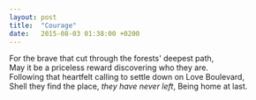 ```yaml
---
layout: post
title:  "Courage"
date:   2015-08-03 01:38:00 +0200
---
```

For the brave that cut through the forests' deepest path,  
May it be a priceless reward discovering who they are.  
Following that heartfelt calling to settle down on Love Boulevard,  
Shell they find the place, _they have never left_, Being home at last.  
